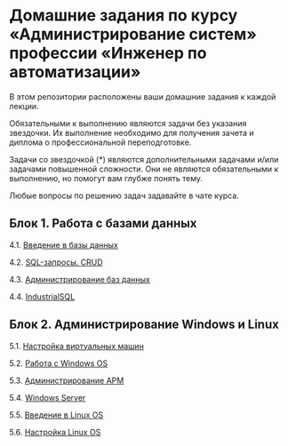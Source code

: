# Домашние задания по курсу «Администрирование систем» профессии «Инженер по автоматизации»

В этом репозитории расположены ваши домашние задания к каждой лекции. 

Обязательными к выполнению являются задачи без указания звездочки. Их выполнение необходимо для получения зачета и диплома о профессиональной переподготовке.

Задачи со звездочкой (*) являются дополнительными задачами и/или задачами повышенной сложности. Они не являются обязательными к выполнению, но помогут вам глубже понять тему.

Любые вопросы по решению задач задавайте в чате курса.


## Блок 1. Работа с базами данных

4.1. [Введение в базы данных](4.1/)  

4.2. [SQL-запросы. CRUD](4.2/)  

4.3. [Администрирование баз данных](4.3/)  

4.4. [IndustrialSQL](4.4/)  

## Блок 2. Администрирование Windows и Linux

5.1. [Настройка виртуальных машин](5.1/)  

5.2. [Работа с Windows OS](5.2/)  

5.3. [Администрирование АРМ](5.3/)

5.4. [Windows Server](5.4/)  

5.5. [Введение в Linux OS](5.5/)  

5.6. [Настройка Linux OS](5.6/)
